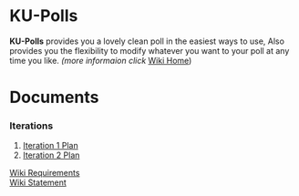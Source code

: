 # KU-Polls
**KU-Polls** provides you a lovely clean poll in the easiest ways to use, Also provides you the flexibility to modify whatever you want to your poll at any time you like. *(more informaion click* [Wiki Home](/../../wiki/Home))

# Documents
### Iterations</br>
  1. [Iteration 1 Plan](/../../wiki/Iteration%201%20Plan)
  2. [Iteration 2 Plan](/../../wiki/Iteration%202%20Plan)

[Wiki Requirements](/../../wiki/Requirements)  
[Wiki Statement](/../../wiki/Vision%20Statement)   

